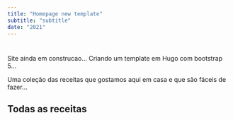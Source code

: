 ```yaml
---
title: "Homepage new template"
subtitle: "subtitle"
date: "2021"
---
```

# 

Site ainda em construcao... Criando um template em Hugo com bootstrap 5...

Uma cole&ccedil;ão das receitas que gostamos aqui em casa e que são fáceis de fazer...

## Todas as receitas